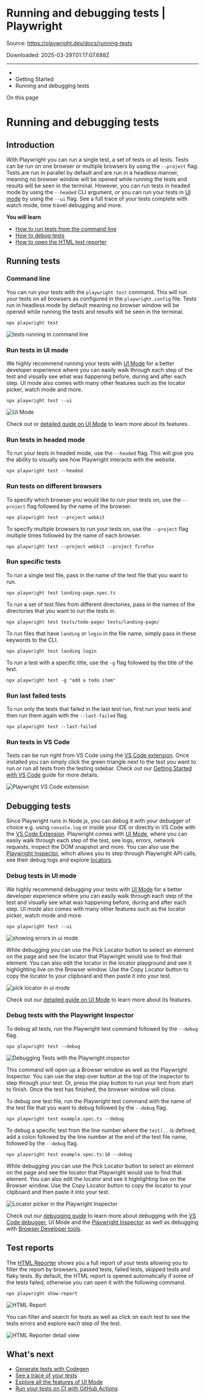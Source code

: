 # Running and debugging tests | Playwright

Source: https://playwright.dev/docs/running-tests

Downloaded: 2025-03-29T01:17:07.688Z

---

*   [](/)
*   Getting Started
*   Running and debugging tests

On this page

Running and debugging tests
===========================

Introduction[​](#introduction "Direct link to Introduction")
------------------------------------------------------------

With Playwright you can run a single test, a set of tests or all tests. Tests can be run on one browser or multiple browsers by using the `--project` flag. Tests are run in parallel by default and are run in a headless manner, meaning no browser window will be opened while running the tests and results will be seen in the terminal. However, you can run tests in headed mode by using the `--headed` CLI argument, or you can run your tests in [UI mode](/docs/test-ui-mode) by using the `--ui` flag. See a full trace of your tests complete with watch mode, time travel debugging and more.

**You will learn**

*   [How to run tests from the command line](/docs/running-tests#command-line)
*   [How to debug tests](/docs/running-tests#debugging-tests)
*   [How to open the HTML test reporter](/docs/running-tests#test-reports)

Running tests[​](#running-tests "Direct link to Running tests")
---------------------------------------------------------------

### Command line[​](#command-line "Direct link to Command line")

You can run your tests with the `playwright test` command. This will run your tests on all browsers as configured in the `playwright.config` file. Tests run in headless mode by default meaning no browser window will be opened while running the tests and results will be seen in the terminal.

    npx playwright test

![tests running in command line](https://github.com/microsoft/playwright/assets/13063165/981c1b2b-dc7e-4b85-b241-272b44da6628)

### Run tests in UI mode[​](#run-tests-in-ui-mode "Direct link to Run tests in UI mode")

We highly recommend running your tests with [UI Mode](/docs/test-ui-mode) for a better developer experience where you can easily walk through each step of the test and visually see what was happening before, during and after each step. UI mode also comes with many other features such as the locator picker, watch mode and more.

    npx playwright test --ui

![UI Mode](https://github.com/microsoft/playwright/assets/13063165/c5b501cc-4f5d-485a-87cc-66044c651786)

Check out or [detailed guide on UI Mode](/docs/test-ui-mode) to learn more about its features.

### Run tests in headed mode[​](#run-tests-in-headed-mode "Direct link to Run tests in headed mode")

To run your tests in headed mode, use the `--headed` flag. This will give you the ability to visually see how Playwright interacts with the website.

    npx playwright test --headed

### Run tests on different browsers[​](#run-tests-on-different-browsers "Direct link to Run tests on different browsers")

To specify which browser you would like to run your tests on, use the `--project` flag followed by the name of the browser.

    npx playwright test --project webkit

To specify multiple browsers to run your tests on, use the `--project` flag multiple times followed by the name of each browser.

    npx playwright test --project webkit --project firefox

### Run specific tests[​](#run-specific-tests "Direct link to Run specific tests")

To run a single test file, pass in the name of the test file that you want to run.

    npx playwright test landing-page.spec.ts

To run a set of test files from different directories, pass in the names of the directories that you want to run the tests in.

    npx playwright test tests/todo-page/ tests/landing-page/

To run files that have `landing` or `login` in the file name, simply pass in these keywords to the CLI.

    npx playwright test landing login

To run a test with a specific title, use the `-g` flag followed by the title of the test.

    npx playwright test -g "add a todo item"

### Run last failed tests[​](#run-last-failed-tests "Direct link to Run last failed tests")

To run only the tests that failed in the last test run, first run your tests and then run them again with the `--last-failed` flag.

    npx playwright test --last-failed

### Run tests in VS Code[​](#run-tests-in-vs-code "Direct link to Run tests in VS Code")

Tests can be run right from VS Code using the [VS Code extension](https://marketplace.visualstudio.com/items?itemName=ms-playwright.playwright). Once installed you can simply click the green triangle next to the test you want to run or run all tests from the testing sidebar. Check out our [Getting Started with VS Code](/docs/getting-started-vscode#running-tests) guide for more details.

![Playwright VS Code extension](https://github.com/microsoft/playwright/assets/13063165/47726e70-683b-4bd5-94de-7d03dd45c30f)

Debugging tests[​](#debugging-tests "Direct link to Debugging tests")
---------------------------------------------------------------------

Since Playwright runs in Node.js, you can debug it with your debugger of choice e.g. using `console.log` or inside your IDE or directly in VS Code with the [VS Code Extension](/docs/getting-started-vscode). Playwright comes with [UI Mode](/docs/test-ui-mode), where you can easily walk through each step of the test, see logs, errors, network requests, inspect the DOM snapshot and more. You can also use the [Playwright Inspector](/docs/debug#playwright-inspector), which allows you to step through Playwright API calls, see their debug logs and explore [locators](/docs/locators).

### Debug tests in UI mode[​](#debug-tests-in-ui-mode "Direct link to Debug tests in UI mode")

We highly recommend debugging your tests with [UI Mode](/docs/test-ui-mode) for a better developer experience where you can easily walk through each step of the test and visually see what was happening before, during and after each step. UI mode also comes with many other features such as the locator picker, watch mode and more.

    npx playwright test --ui

![showing errors in ui mode](https://github.com/microsoft/playwright/assets/13063165/ffca2fd1-5349-41fb-ade9-ace143bb2c58)

While debugging you can use the Pick Locator button to select an element on the page and see the locator that Playwright would use to find that element. You can also edit the locator in the locator playground and see it highlighting live on the Browser window. Use the Copy Locator button to copy the locator to your clipboard and then paste it into your test.

![pick locator in ui mode](https://github.com/microsoft/playwright/assets/13063165/9e7eeb84-bd26-4010-8614-75e24b56c716)

Check out our [detailed guide on UI Mode](/docs/test-ui-mode) to learn more about its features.

### Debug tests with the Playwright Inspector[​](#debug-tests-with-the-playwright-inspector "Direct link to Debug tests with the Playwright Inspector")

To debug all tests, run the Playwright test command followed by the `--debug` flag.

    npx playwright test --debug

![Debugging Tests with the Playwright inspector](https://github.com/microsoft/playwright/assets/13063165/6b3b3caa-d258-4cb8-aa05-cd407f501626)

This command will open up a Browser window as well as the Playwright Inspector. You can use the step over button at the top of the inspector to step through your test. Or, press the play button to run your test from start to finish. Once the test has finished, the browser window will close.

To debug one test file, run the Playwright test command with the name of the test file that you want to debug followed by the `--debug` flag.

    npx playwright test example.spec.ts --debug

To debug a specific test from the line number where the `test(..` is defined, add a colon followed by the line number at the end of the test file name, followed by the `--debug` flag.

    npx playwright test example.spec.ts:10 --debug

While debugging you can use the Pick Locator button to select an element on the page and see the locator that Playwright would use to find that element. You can also edit the locator and see it highlighting live on the Browser window. Use the Copy Locator button to copy the locator to your clipboard and then paste it into your test.

![Locator picker in the Playwright Inspector](https://github.com/microsoft/playwright/assets/13063165/013d5edb-583e-423a-bb53-9f57bab7f3e1)

Check out our [debugging guide](/docs/debug) to learn more about debugging with the [VS Code debugger](/docs/debug#vs-code-debugger), UI Mode and the [Playwright Inspector](/docs/debug#playwright-inspector) as well as debugging with [Browser Developer tools](/docs/debug#browser-developer-tools).

Test reports[​](#test-reports "Direct link to Test reports")
------------------------------------------------------------

The [HTML Reporter](/docs/test-reporters#html-reporter) shows you a full report of your tests allowing you to filter the report by browsers, passed tests, failed tests, skipped tests and flaky tests. By default, the HTML report is opened automatically if some of the tests failed, otherwise you can open it with the following command.

    npx playwright show-report

![HTML Report](https://github.com/microsoft/playwright/assets/13063165/c5f60e56-fb75-4a2d-a4b6-054b8c5d69c1)

You can filter and search for tests as well as click on each test to see the tests errors and explore each step of the test.

![HTML Reporter detail view](https://github.com/microsoft/playwright/assets/13063165/f36ada14-4701-4534-a3be-ed22c2b16cf5)

What's next[​](#whats-next "Direct link to What's next")
--------------------------------------------------------

*   [Generate tests with Codegen](/docs/codegen-intro)
*   [See a trace of your tests](/docs/trace-viewer-intro)
*   [Explore all the features of UI Mode](/docs/test-ui-mode)
*   [Run your tests on CI with GitHub Actions](/docs/ci-intro)